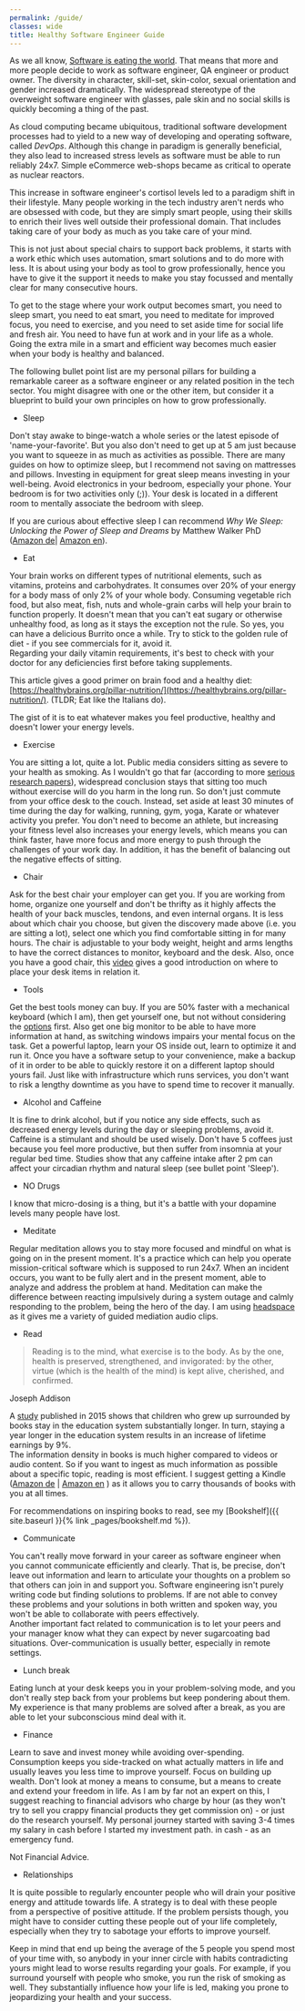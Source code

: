 ```yaml
---
permalink: /guide/
classes: wide
title: Healthy Software Engineer Guide
---
```


As we all know, [Software is eating the world](https://a16z.com/2011/08/20/why-software-is-eating-the-world/). 
That means that more and more people decide to work as software engineer, QA engineer or product owner. 
The diversity in character, skill-set, skin-color, sexual orientation and gender increased dramatically.
The widespread stereotype of the overweight software engineer with glasses, pale skin and no social skills is quickly becoming a thing of the past.

As cloud computing became ubiquitous, traditional software development processes had to yield to a new way of developing and operating software, called _DevOps_. 
Although this change in paradigm is generally beneficial, they also lead to increased stress levels as software must be able to run reliably 24x7. 
Simple eCommerce web-shops became as critical to operate as nuclear reactors. 
  
This increase in software engineer's cortisol levels led to a paradigm shift in their lifestyle. 
Many people working in the tech industry aren't nerds who are obsessed with code, but they are simply smart people, using their skills to
enrich their lives well outside their professional domain. That includes taking care of your body as much as you take care of your mind.

This is not just about special chairs to support back problems, it starts with a work ethic which uses automation, smart solutions and 
to do more with less. It is about using your body as tool to grow professionally, hence you have to give it the support it needs to make you
stay focussed and mentally clear for many consecutive hours.

To get to the stage where your work output becomes smart, you need to sleep smart, you need to eat smart, you need to meditate for improved focus, 
you need to exercise, and you need to set aside time for social life and fresh air. You need to have fun at work and in your life as a whole. 
Going the extra mile in a smart and efficient way becomes much easier when your body is healthy and balanced. 

The following bullet point list are my personal pillars for building a remarkable career as a software engineer or any related position in the tech sector. 
You might disagree with one or the other item, but consider it a blueprint to build your own principles on how to grow professionally.

* Sleep 

Don't stay awake to binge-watch a whole series or the latest episode of 'name-your-favorite'. 
But you also don't need to get up at 5 am just because you want to squeeze in as much as activities as possible.
There are many guides on how to optimize sleep, but I recommend not saving on mattresses and pillows. 
Investing in equipment for great sleep means investing in your well-being. 
Avoid electronics in your bedroom, especially your phone.
Your bedroom is for two activities only (;)). 
Your desk is located in a different room to mentally associate the bedroom with sleep.

If you are curious about effective sleep I can recommend _Why We Sleep: Unlocking the Power of Sleep and Dreams_ by Matthew Walker PhD
([Amazon de](https://amzn.to/38FNK0O )| [Amazon en](https://amzn.to/34Oga82)).

* Eat

Your brain works on different types of nutritional elements, such as vitamins, proteins and carbohydrates. 
It consumes over 20% of your energy for a body mass of only 2% of your whole body. 
Consuming vegetable rich food, but also meat, fish, nuts and whole-grain carbs will help your brain to function properly. 
It doesn't mean that you can't eat sugary or otherwise unhealthy food, as long as it stays the exception not the rule. 
So yes, you can have a delicious Burrito once a while. 
Try to stick to the golden rule of diet - if you see commercials for it, avoid it.  
Regarding your daily vitamin requirements, it's best to check with your doctor for any deficiencies first before taking supplements. 

This article gives a good primer on brain food and a healthy diet: [https://healthybrains.org/pillar-nutrition/](https://healthybrains.org/pillar-nutrition/).
(TLDR; Eat like the Italians do). 

The gist of it is to eat whatever makes you feel productive, healthy and doesn't lower your energy levels. 

* Exercise

You are sitting a lot, quite a lot. 
Public media considers sitting as severe to your health as smoking. 
As I wouldn't go that far (according to more [serious research papers](https://www.ncbi.nlm.nih.gov/pmc/articles/PMC6187798/)), 
widespread conclusion stays that sitting too much without exercise will do you harm in the long run. 
So don't just commute from your office desk to the couch. 
Instead, set aside at least 30 minutes of time during the day for walking, running, gym, yoga, Karate or whatever activity you prefer. 
You don't need to become an athlete, but increasing your fitness level also increases your energy levels, which means you can think faster, have more focus and more energy to push through the challenges of your work day. 
In addition, it has the benefit of balancing out the negative effects of sitting. 

* Chair

Ask for the best chair your employer can get you. 
If you are working from home, organize one yourself and don't be thrifty as it highly affects the health of your back muscles, tendons, and even internal organs. 
It is less about which chair you choose, but given the discovery made above (i.e. you are sitting a lot), select one which you find comfortable sitting in for many hours. 
The chair is adjustable to your body weight, height and arms lengths to have the correct distances to monitor, keyboard and the desk. 
Also, once you have a good chair, this [video](https://www.youtube.com/watch?app=desktop&v=F8_ME4VwTiw) gives a good introduction on where to place your desk items in relation it.

* Tools

Get the best tools money can buy. 
If you are 50% faster with a mechanical keyboard (which I am), then get yourself one, but not without considering the [options](https://medium.com/@jackyfeng530/a-brief-introduction-to-the-world-of-mechanical-keyboards-60009f8a0aa9) first. 
Also get one big monitor to be able to have more information at hand, as switching windows impairs your mental focus on the task.
Get a powerful laptop, learn your OS inside out, learn to optimize it and run it. 
Once you have a software setup to your convenience, make a backup of it in order to be able to quickly restore it on a different laptop should yours fail. 
Just like with infrastructure which runs services, you don't want to risk a lengthy downtime as you have to spend time to recover it manually. 

* Alcohol and Caffeine

It is fine to drink alcohol, but if you notice any side effects, such as decreased energy levels during the day or sleeping problems, avoid it.
Caffeine is a stimulant and should be used wisely. 
Don't have 5 coffees just because you feel more productive, but then suffer from insomnia at your regular bed time. 
Studies show that any caffeine intake after 2 pm can affect your circadian rhythm and natural sleep (see bullet point 'Sleep').

* NO Drugs

I know that micro-dosing is a thing, but it's a battle with your dopamine levels many people have lost.

* Meditate

Regular meditation allows you to stay more focused and mindful on what is going on in the present moment. 
It's a practice which can help you operate mission-critical software which is supposed to run 24x7. 
When an incident occurs, you want to be fully alert and in the present moment, able to analyze and address the problem at hand. 
Meditation can make the difference between reacting impulsively during a system outage and calmly responding to the problem, being the hero of the day. 
I am using [headspace](https://www.headspace.com/) as it gives me a variety of guided mediation audio clips.
<!---
TODO find a good meditation app and suggest it here, or other guides/tips on meditation
-->


* Read
> Reading is to the mind, what exercise is to the body.
> As by the one, health is preserved, strengthened, and invigorated: 
> by the other, virtue (which is the health of the mind) is kept alive, cherished, and confirmed.

   Joseph Addison 
   
A [study](https://onlinelibrary.wiley.com/doi/abs/10.1111/ecoj.12307) published in 2015 shows that children who grew up surrounded by books stay in the education system substantially longer.
In turn, staying a year longer in the education system results in an increase of lifetime earnings by 9%.  
The information density in books is much higher compared to videos or audio content. 
So if you want to ingest as much information as possible about a specific topic, reading is most efficient. 
I suggest getting a Kindle ([Amazon de](https://amzn.to/37RRkGe) \| [Amazon en](https://amzn.to/2WSKR7q) ) as it allows you to carry thousands of books with you at all times.

For recommendations on inspiring books to read, see my [Bookshelf]({{ site.baseurl }}{% link _pages/bookshelf.md %}). 

* Communicate

You can't really move forward in your career as software engineer when you cannot communicate efficiently and clearly. 
That is, be precise, don't leave out information and learn to articulate your thoughts on a problem so that others can join in and support you.
Software engineering isn't purely writing code but finding solutions to problems. 
If are not able to convey these problems and your solutions in both written and spoken way, you won't be able to collaborate with peers effectively.  
Another important fact related to communication is to let your peers and your manager know what they can expect by never sugarcoating bad situations.
Over-communication is usually better, especially in remote settings.
    
* Lunch break

Eating lunch at your desk keeps you in your problem-solving mode, and you don't really step back from your problems but keep pondering about them. 
My experience is that many problems are solved after a break, as you are able to let your subconscious mind deal with it.    

* Finance

Learn to save and invest money while avoiding over-spending. 
Consumption keeps you side-tracked on what actually matters in life and usually leaves you less time to improve yourself. 
Focus on building up wealth. Don't look at money a means to consume, but a means to create and extend your freedom in life. 
As I am by far not an expert on this, I suggest reaching to financial advisors who charge by hour (as they won't try to sell you crappy financial products they
get commission on) - or just do the research yourself. My personal journey started with saving 3-4 times my salary in cash before I started my investment path.
in cash - as an emergency fund. 

Not Financial Advice.

* Relationships

It is quite possible to regularly encounter people who will drain your positive energy and attitude towards life. 
A strategy is to deal with these people from a perspective of positive attitude. 
If the problem persists though, you might have to consider cutting these people out of your life completely, especially when they try to sabotage your efforts to improve yourself.

Keep in mind that end up being the average of the 5 people you spend most of your time with, so anybody in your inner circle with habits contradicting yours might lead to worse results regarding your goals. 
For example, if you surround yourself with people who smoke, you run the risk of smoking as well. They substantially influence how your life is led, making you prone to jeopardizing your health and your success.
